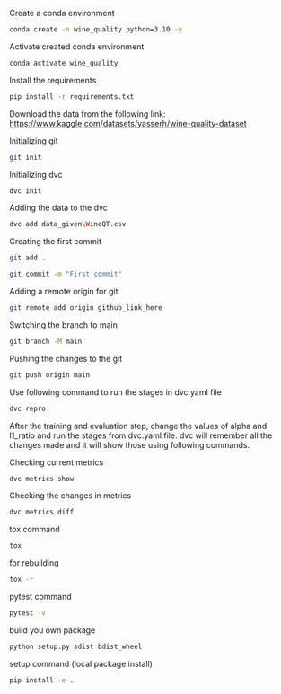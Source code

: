Create a conda environment

```bash
conda create -n wine_quality python=3.10 -y
```

Activate created conda environment

```bash
conda activate wine_quality
```

Install the requirements

```bash
pip install -r requirements.txt
```

Download the data from the following link:  https://www.kaggle.com/datasets/yasserh/wine-quality-dataset

Initializing git

```bash
git init
```

Initializing dvc

```bash
dvc init
```

Adding the data to the dvc

```bash
dvc add data_given\WineQT.csv
```

Creating the first commit

```bash
git add .
```
```bash
git commit -m "First commit"
```
Adding a remote origin for git

```bash
git remote add origin github_link_here
```

Switching the branch to main

```bash
git branch -M main
```

Pushing the changes to the git

```bash
git push origin main
```

Use following command to run the stages in dvc.yaml file

```bash
dvc repro
```

After the training and evaluation step, change the values of alpha and l1_ratio and run the stages from dvc.yaml file. dvc will remember all the
changes made and it will show those using following commands.

Checking current metrics
```bash 
dvc metrics show
```
Checking the changes in metrics
```bash
dvc metrics diff
```
tox command
```bash
tox
```
for rebuilding
```bash 
tox -r
```
pytest command
```bash
pytest -v
```

build you own package
```bash
python setup.py sdist bdist_wheel
```

setup command (local package install)
```bash
pip install -e .
``` 
